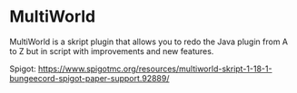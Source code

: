 # MultiWorld
MultiWorld is a skript plugin that allows you to redo the Java plugin from A to Z but in script with improvements and new features.

Spigot: https://www.spigotmc.org/resources/multiworld-skript-1-18-1-bungeecord-spigot-paper-support.92889/
